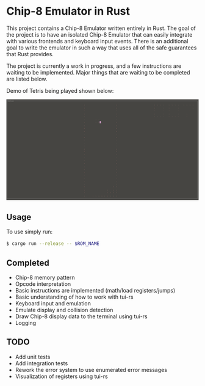 # Chip-8 Emulator in Rust


This project contains a Chip-8 Emulator written entirely in Rust. The goal of the project is to have an isolated Chip-8 Emulator that can easily integrate with various frontends and keyboard input events. There is an additional goal to write the emulator in such a way that uses all of the safe guarantees that Rust provides.

The project is currently a work in progress, and a few instructions are waiting to be implemented. Major things that are waiting to be completed are listed below.

Demo of Tetris being played shown below:

![image](tetris_demo.png)

## Usage

To use simply run:

```bash
$ cargo run --release -- $ROM_NAME
```

## Completed
- Chip-8 memory pattern
- Opcode interpretation
- Basic instructions are implemented (math/load registers/jumps)
- Basic understanding of how to work with tui-rs
- Keyboard input and emulation
- Emulate display and collision detection
- Draw Chip-8 display data to the terminal using tui-rs
- Logging

## TODO
- Add unit tests
- Add integration tests
- Rework the error system to use enumerated error messages
- Visualization of registers using tui-rs


